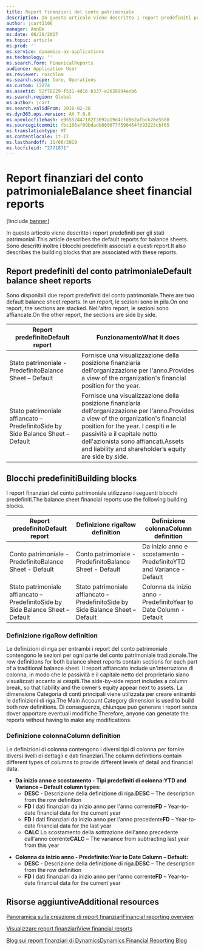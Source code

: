 ```yaml
---
title: Report finanziari del conto patrimoniale
description: In questo articolo viene descritto i report predefiniti per gli stati patrimoniali. Sono descritti inoltre i blocchi predefiniti associati a questi report.
author: jcart1106
manager: AnnBe
ms.date: 06/20/2017
ms.topic: article
ms.prod: ''
ms.service: dynamics-ax-applications
ms.technology: ''
ms.search.form: FinanicalReports
audience: Application User
ms.reviewer: roschlom
ms.search.scope: Core, Operations
ms.custom: 12274
ms.assetid: 52f78229-f531-4d16-b337-e2628994acb6
ms.search.region: Global
ms.author: jcart
ms.search.validFrom: 2016-02-28
ms.dyn365.ops.version: AX 7.0.0
ms.openlocfilehash: e96552447182f3692a19d4cfd962afbcb28e5508
ms.sourcegitcommit: fbc106af09bdadb860677f590464fb93223cbf65
ms.translationtype: HT
ms.contentlocale: it-IT
ms.lasthandoff: 11/06/2019
ms.locfileid: "2771871"
---
```

# <a name="balance-sheet-financial-reports"></a><span data-ttu-id="1093c-104">Report finanziari del conto patrimoniale</span><span class="sxs-lookup"><span data-stu-id="1093c-104">Balance sheet financial reports</span></span>

[!include [banner](../includes/banner.md)]

<span data-ttu-id="1093c-105">In questo articolo viene descritto i report predefiniti per gli stati patrimoniali.</span><span class="sxs-lookup"><span data-stu-id="1093c-105">This article describes the default reports for balance sheets.</span></span> <span data-ttu-id="1093c-106">Sono descritti inoltre i blocchi predefiniti associati a questi report.</span><span class="sxs-lookup"><span data-stu-id="1093c-106">It also describes the building blocks that are associated with these reports.</span></span> 

<a name="default-balance-sheet-reports"></a><span data-ttu-id="1093c-107">Report predefiniti del conto patrimoniale</span><span class="sxs-lookup"><span data-stu-id="1093c-107">Default balance sheet reports</span></span>
-----------------------------

<span data-ttu-id="1093c-108">Sono disponibili due report predefiniti del conto patrimoniale.</span><span class="sxs-lookup"><span data-stu-id="1093c-108">There are two default balance sheet reports.</span></span> <span data-ttu-id="1093c-109">In un report, le sezioni sono in pila.</span><span class="sxs-lookup"><span data-stu-id="1093c-109">On one report, the sections are stacked.</span></span> <span data-ttu-id="1093c-110">Nell'altro report, le sezioni sono affiancate.</span><span class="sxs-lookup"><span data-stu-id="1093c-110">On the other report, the sections are side by side.</span></span>

| <span data-ttu-id="1093c-111">Report predefinito</span><span class="sxs-lookup"><span data-stu-id="1093c-111">Default report</span></span>                       | <span data-ttu-id="1093c-112">Funzionamento</span><span class="sxs-lookup"><span data-stu-id="1093c-112">What it does</span></span>                                                                                                                           |
|--------------------------------------|----------------------------------------------------------------------------------------------------------------------------------------|
| <span data-ttu-id="1093c-113">Stato patrimoniale - Predefinito</span><span class="sxs-lookup"><span data-stu-id="1093c-113">Balance Sheet – Default</span></span>              | <span data-ttu-id="1093c-114">Fornisce una visualizzazione della posizione finanziaria dell'organizzazione per l'anno.</span><span class="sxs-lookup"><span data-stu-id="1093c-114">Provides a view of the organization's financial position for the year.</span></span>                                                                 |
| <span data-ttu-id="1093c-115">Stato patrimoniale affiancato – Predefinito</span><span class="sxs-lookup"><span data-stu-id="1093c-115">Side by Side Balance Sheet – Default</span></span> | <span data-ttu-id="1093c-116">Fornisce una visualizzazione della posizione finanziaria dell'organizzazione per l'anno.</span><span class="sxs-lookup"><span data-stu-id="1093c-116">Provides a view of the organization's financial position for the year.</span></span> <span data-ttu-id="1093c-117">I cespiti e le passività e il capitale netto dell'azionista sono affiancati.</span><span class="sxs-lookup"><span data-stu-id="1093c-117">Assets and liability and shareholder’s equity are side by side.</span></span> |

## <a name="building-blocks"></a><span data-ttu-id="1093c-118">Blocchi predefiniti</span><span class="sxs-lookup"><span data-stu-id="1093c-118">Building blocks</span></span>
<span data-ttu-id="1093c-119">I report finanziari del conto patrimoniale utilizzano i seguenti blocchi predefiniti.</span><span class="sxs-lookup"><span data-stu-id="1093c-119">The balance sheet financial reports use the following building blocks.</span></span>

| <span data-ttu-id="1093c-120">Report predefinito</span><span class="sxs-lookup"><span data-stu-id="1093c-120">Default report</span></span>                       | <span data-ttu-id="1093c-121">Definizione riga</span><span class="sxs-lookup"><span data-stu-id="1093c-121">Row definition</span></span>                       | <span data-ttu-id="1093c-122">Definizione colonna</span><span class="sxs-lookup"><span data-stu-id="1093c-122">Column definition</span></span>             |
|--------------------------------------|--------------------------------------|-------------------------------|
| <span data-ttu-id="1093c-123">Conto patrimoniale - Predefinito</span><span class="sxs-lookup"><span data-stu-id="1093c-123">Balance Sheet - Default</span></span>              | <span data-ttu-id="1093c-124">Conto patrimoniale - Predefinito</span><span class="sxs-lookup"><span data-stu-id="1093c-124">Balance Sheet - Default</span></span>              | <span data-ttu-id="1093c-125">Da inizio anno e scostamento - Predefinito</span><span class="sxs-lookup"><span data-stu-id="1093c-125">YTD and Variance - Default</span></span>    |
| <span data-ttu-id="1093c-126">Stato patrimoniale affiancato – Predefinito</span><span class="sxs-lookup"><span data-stu-id="1093c-126">Side by Side Balance Sheet – Default</span></span> | <span data-ttu-id="1093c-127">Stato patrimoniale affiancato – Predefinito</span><span class="sxs-lookup"><span data-stu-id="1093c-127">Side by Side Balance Sheet – Default</span></span> | <span data-ttu-id="1093c-128">Colonna da inizio anno - Predefinito</span><span class="sxs-lookup"><span data-stu-id="1093c-128">Year to Date Column - Default</span></span> |

### <a name="row-definition"></a><span data-ttu-id="1093c-129">Definizione riga</span><span class="sxs-lookup"><span data-stu-id="1093c-129">Row definition</span></span>

<span data-ttu-id="1093c-130">Le definizioni di riga per entrambi i report del conto patrimoniale contengono le sezioni per ogni parte del conto patrimoniale tradizionale.</span><span class="sxs-lookup"><span data-stu-id="1093c-130">The row definitions for both balance sheet reports contain sections for each part of a traditional balance sheet.</span></span> <span data-ttu-id="1093c-131">Il report affiancato include un'interruzione di colonna, in modo che le passività e il capitale netto del proprietario siano visualizzati accanto ai cespiti.</span><span class="sxs-lookup"><span data-stu-id="1093c-131">The side-by-side report includes a column break, so that liability and the owner’s equity appear next to assets.</span></span> <span data-ttu-id="1093c-132">La dimensione Categoria di conti principali viene utilizzata per creare entrambi le definizioni di riga.</span><span class="sxs-lookup"><span data-stu-id="1093c-132">The Main Account Category dimension is used to build both row definitions.</span></span> <span data-ttu-id="1093c-133">Di conseguenza, chiunque può generare i report senza dover apportare eventuali modifiche.</span><span class="sxs-lookup"><span data-stu-id="1093c-133">Therefore, anyone can generate the reports without having to make any modifications.</span></span>

### <a name="column-definition"></a><span data-ttu-id="1093c-134">Definizione colonna</span><span class="sxs-lookup"><span data-stu-id="1093c-134">Column definition</span></span>

<span data-ttu-id="1093c-135">Le definizioni di colonna contengono i diversi tipi di colonna per fornire diversi livelli di dettagli e dati finanziari.</span><span class="sxs-lookup"><span data-stu-id="1093c-135">The column definitions contain different types of columns to provide different levels of detail and financial data.</span></span>

-   <span data-ttu-id="1093c-136">**Da inizio anno e scostamento - Tipi predefiniti di colonna:**</span><span class="sxs-lookup"><span data-stu-id="1093c-136">**YTD and Variance – Default column types:**</span></span>
    -   <span data-ttu-id="1093c-137">**DESC** - Descrizione della definizione di riga.</span><span class="sxs-lookup"><span data-stu-id="1093c-137">**DESC** – The description from the row definition</span></span>
    -   <span data-ttu-id="1093c-138">**FD** I dati finanziari da inizio anno per l'anno corrente</span><span class="sxs-lookup"><span data-stu-id="1093c-138">**FD** – Year-to-date financial data for the current year</span></span>
    -   <span data-ttu-id="1093c-139">**FD** I dati finanziari da inizio anno per l'anno precedente</span><span class="sxs-lookup"><span data-stu-id="1093c-139">**FD** – Year-to-date financial data for the last year</span></span>
    -   <span data-ttu-id="1093c-140">**CALC** Lo scostamento della sottrazione dell'anno precedente dall'anno corrente</span><span class="sxs-lookup"><span data-stu-id="1093c-140">**CALC** – The variance from subtracting last year from this year</span></span>

<!-- -->

-   <span data-ttu-id="1093c-141">**Colonna da inizio anno - Predefinito:**</span><span class="sxs-lookup"><span data-stu-id="1093c-141">**Year to Date Column – Default:**</span></span>
    -   <span data-ttu-id="1093c-142">**DESC** - Descrizione della definizione di riga.</span><span class="sxs-lookup"><span data-stu-id="1093c-142">**DESC** – The description from the row definition</span></span>
    -   <span data-ttu-id="1093c-143">**FD** I dati finanziari da inizio anno per l'anno corrente</span><span class="sxs-lookup"><span data-stu-id="1093c-143">**FD** – Year-to-date financial data for the current year</span></span>



<a name="additional-resources"></a><span data-ttu-id="1093c-144">Risorse aggiuntive</span><span class="sxs-lookup"><span data-stu-id="1093c-144">Additional resources</span></span>
--------

[<span data-ttu-id="1093c-145">Panoramica sulla creazione di report finanziari</span><span class="sxs-lookup"><span data-stu-id="1093c-145">Financial reporting overview</span></span>](financial-reporting-getting-started.md)

[<span data-ttu-id="1093c-146">Visualizzare report finanziari</span><span class="sxs-lookup"><span data-stu-id="1093c-146">View financial reports</span></span>](view-financial-reports.md)

[<span data-ttu-id="1093c-147">Blog sui report finanziari di Dynamics</span><span class="sxs-lookup"><span data-stu-id="1093c-147">Dynamics Financial Reporting Blog</span></span>](https://blogs.msdn.com/b/dynamics_financial_reporting/)



